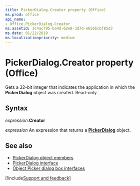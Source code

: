 ```yaml
---
title: PickerDialog.Creator property (Office)
ms.prod: office
api_name:
- Office.PickerDialog.Creator
ms.assetid: 1c4ac795-ba4d-62e8-3d7d-e656bcbf85d3
ms.date: 01/22/2019
ms.localizationpriority: medium
---
```



# PickerDialog.Creator property (Office)

Gets a 32-bit integer that indicates the application in which the **PickerDialog** object was created. Read-only.

## Syntax

_expression_.**Creator**

_expression_ An expression that returns a **[PickerDialog](Office.PickerDialog.md)** object.


## See also

- [PickerDialog object members](overview/Library-Reference/pickerdialog-members-office.md)
- [PickerDialog interface](/dotnet/api/microsoft.office.core.pickerdialog)
- [Object Picker dialog box interfaces](/windows/desktop/ad/object-picker-dialog-box-interfaces)

[!include[Support and feedback](~/includes/feedback-boilerplate.md)]